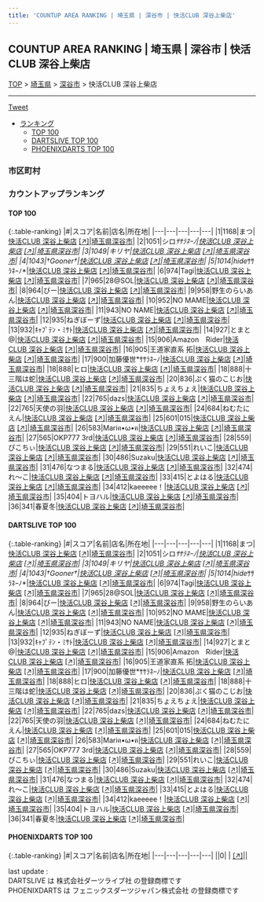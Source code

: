 ```yaml
---
title: 'COUNTUP AREA RANKING | 埼玉県 | 深谷市 | 快活CLUB 深谷上柴店'
---
```

## COUNTUP AREA RANKING | 埼玉県 | 深谷市 | 快活CLUB 深谷上柴店

[TOP](/darts/rank/) > [埼玉県](/darts/rank/埼玉県/) > [深谷市](/darts/rank/埼玉県/深谷市/) > 快活CLUB 深谷上柴店

___

<a href="https://twitter.com/share?ref_src=twsrc%5Etfw" data-text="COUNTUP AREA RANKING | 埼玉県深谷市快活CLUB 深谷上柴店" class="twitter-share-button" data-hashtags="DARTSLIVE,PHOENIXDARTS,darts,ダーツ" data-show-count="false">Tweet</a>

* [ランキング](#カウントアップランキング)
    * [TOP 100](#top-100)
    * [DARTSLIVE TOP 100](#dartslive-top-100)
    * [PHOENIXDARTS TOP 100](#phoenixdarts-top-100)

### 市区町村

<ul>

</ul>

### カウントアップランキング

#### TOP 100



{:.table-ranking}
|#|スコア|名前|店名|所在地|
|---|---|---|---|---|
|1|1168|<span class="rank-name-dl">まつ</span>|<a href="/darts/rank/shops/e7a89b94fa20b94025d56fb0e5c39bac.html">快活CLUB 深谷上柴店</a> <a href="https://search.dartslive.com/jp/shop/e7a89b94fa20b94025d56fb0e5c39bac">[↗]</a>|<a href="/darts/rank/埼玉県/深谷市">埼玉県深谷市</a>|
|2|1051|<span class="rank-name-dl">シロ*ｻｻﾗﾈｰﾉ</span>|<a href="/darts/rank/shops/e7a89b94fa20b94025d56fb0e5c39bac.html">快活CLUB 深谷上柴店</a> <a href="https://search.dartslive.com/jp/shop/e7a89b94fa20b94025d56fb0e5c39bac">[↗]</a>|<a href="/darts/rank/埼玉県/深谷市">埼玉県深谷市</a>|
|3|1049|<span class="rank-name-dl">キリヤ</span>|<a href="/darts/rank/shops/e7a89b94fa20b94025d56fb0e5c39bac.html">快活CLUB 深谷上柴店</a> <a href="https://search.dartslive.com/jp/shop/e7a89b94fa20b94025d56fb0e5c39bac">[↗]</a>|<a href="/darts/rank/埼玉県/深谷市">埼玉県深谷市</a>|
|4|1043|<span class="rank-name-dl">†Gooner†</span>|<a href="/darts/rank/shops/e7a89b94fa20b94025d56fb0e5c39bac.html">快活CLUB 深谷上柴店</a> <a href="https://search.dartslive.com/jp/shop/e7a89b94fa20b94025d56fb0e5c39bac">[↗]</a>|<a href="/darts/rank/埼玉県/深谷市">埼玉県深谷市</a>|
|5|1014|<span class="rank-name-dl">hide*ｻｻﾗﾈｰﾉ*</span>|<a href="/darts/rank/shops/e7a89b94fa20b94025d56fb0e5c39bac.html">快活CLUB 深谷上柴店</a> <a href="https://search.dartslive.com/jp/shop/e7a89b94fa20b94025d56fb0e5c39bac">[↗]</a>|<a href="/darts/rank/埼玉県/深谷市">埼玉県深谷市</a>|
|6|974|<span class="rank-name-dl">Tagi</span>|<a href="/darts/rank/shops/e7a89b94fa20b94025d56fb0e5c39bac.html">快活CLUB 深谷上柴店</a> <a href="https://search.dartslive.com/jp/shop/e7a89b94fa20b94025d56fb0e5c39bac">[↗]</a>|<a href="/darts/rank/埼玉県/深谷市">埼玉県深谷市</a>|
|7|965|<span class="rank-name-dl">28@SOL</span>|<a href="/darts/rank/shops/e7a89b94fa20b94025d56fb0e5c39bac.html">快活CLUB 深谷上柴店</a> <a href="https://search.dartslive.com/jp/shop/e7a89b94fa20b94025d56fb0e5c39bac">[↗]</a>|<a href="/darts/rank/埼玉県/深谷市">埼玉県深谷市</a>|
|8|964|<span class="rank-name-dl">びー</span>|<a href="/darts/rank/shops/e7a89b94fa20b94025d56fb0e5c39bac.html">快活CLUB 深谷上柴店</a> <a href="https://search.dartslive.com/jp/shop/e7a89b94fa20b94025d56fb0e5c39bac">[↗]</a>|<a href="/darts/rank/埼玉県/深谷市">埼玉県深谷市</a>|
|9|958|<span class="rank-name-dl">野生のらいあん</span>|<a href="/darts/rank/shops/e7a89b94fa20b94025d56fb0e5c39bac.html">快活CLUB 深谷上柴店</a> <a href="https://search.dartslive.com/jp/shop/e7a89b94fa20b94025d56fb0e5c39bac">[↗]</a>|<a href="/darts/rank/埼玉県/深谷市">埼玉県深谷市</a>|
|10|952|<span class="rank-name-dl">NO MAME</span>|<a href="/darts/rank/shops/e7a89b94fa20b94025d56fb0e5c39bac.html">快活CLUB 深谷上柴店</a> <a href="https://search.dartslive.com/jp/shop/e7a89b94fa20b94025d56fb0e5c39bac">[↗]</a>|<a href="/darts/rank/埼玉県/深谷市">埼玉県深谷市</a>|
|11|943|<span class="rank-name-dl">NO NAME</span>|<a href="/darts/rank/shops/e7a89b94fa20b94025d56fb0e5c39bac.html">快活CLUB 深谷上柴店</a> <a href="https://search.dartslive.com/jp/shop/e7a89b94fa20b94025d56fb0e5c39bac">[↗]</a>|<a href="/darts/rank/埼玉県/深谷市">埼玉県深谷市</a>|
|12|935|<span class="rank-name-dl">ねぎぼーず</span>|<a href="/darts/rank/shops/e7a89b94fa20b94025d56fb0e5c39bac.html">快活CLUB 深谷上柴店</a> <a href="https://search.dartslive.com/jp/shop/e7a89b94fa20b94025d56fb0e5c39bac">[↗]</a>|<a href="/darts/rank/埼玉県/深谷市">埼玉県深谷市</a>|
|13|932|<span class="rank-name-dl">ｷｬﾌﾟﾃﾝ・ﾐｻﾄ</span>|<a href="/darts/rank/shops/e7a89b94fa20b94025d56fb0e5c39bac.html">快活CLUB 深谷上柴店</a> <a href="https://search.dartslive.com/jp/shop/e7a89b94fa20b94025d56fb0e5c39bac">[↗]</a>|<a href="/darts/rank/埼玉県/深谷市">埼玉県深谷市</a>|
|14|927|<span class="rank-name-dl">とまと@</span>|<a href="/darts/rank/shops/e7a89b94fa20b94025d56fb0e5c39bac.html">快活CLUB 深谷上柴店</a> <a href="https://search.dartslive.com/jp/shop/e7a89b94fa20b94025d56fb0e5c39bac">[↗]</a>|<a href="/darts/rank/埼玉県/深谷市">埼玉県深谷市</a>|
|15|906|<span class="rank-name-dl">Amazon　Rider</span>|<a href="/darts/rank/shops/e7a89b94fa20b94025d56fb0e5c39bac.html">快活CLUB 深谷上柴店</a> <a href="https://search.dartslive.com/jp/shop/e7a89b94fa20b94025d56fb0e5c39bac">[↗]</a>|<a href="/darts/rank/埼玉県/深谷市">埼玉県深谷市</a>|
|16|905|<span class="rank-name-dl">王道家直系 拓</span>|<a href="/darts/rank/shops/e7a89b94fa20b94025d56fb0e5c39bac.html">快活CLUB 深谷上柴店</a> <a href="https://search.dartslive.com/jp/shop/e7a89b94fa20b94025d56fb0e5c39bac">[↗]</a>|<a href="/darts/rank/埼玉県/深谷市">埼玉県深谷市</a>|
|17|900|<span class="rank-name-dl">加藤優世*ｻｻﾗﾈｰﾉ</span>|<a href="/darts/rank/shops/e7a89b94fa20b94025d56fb0e5c39bac.html">快活CLUB 深谷上柴店</a> <a href="https://search.dartslive.com/jp/shop/e7a89b94fa20b94025d56fb0e5c39bac">[↗]</a>|<a href="/darts/rank/埼玉県/深谷市">埼玉県深谷市</a>|
|18|888|<span class="rank-name-dl">ヒロ</span>|<a href="/darts/rank/shops/e7a89b94fa20b94025d56fb0e5c39bac.html">快活CLUB 深谷上柴店</a> <a href="https://search.dartslive.com/jp/shop/e7a89b94fa20b94025d56fb0e5c39bac">[↗]</a>|<a href="/darts/rank/埼玉県/深谷市">埼玉県深谷市</a>|
|18|888|<span class="rank-name-dl">十三階は蛇</span>|<a href="/darts/rank/shops/e7a89b94fa20b94025d56fb0e5c39bac.html">快活CLUB 深谷上柴店</a> <a href="https://search.dartslive.com/jp/shop/e7a89b94fa20b94025d56fb0e5c39bac">[↗]</a>|<a href="/darts/rank/埼玉県/深谷市">埼玉県深谷市</a>|
|20|836|<span class="rank-name-dl">ぷく猫のこじお</span>|<a href="/darts/rank/shops/e7a89b94fa20b94025d56fb0e5c39bac.html">快活CLUB 深谷上柴店</a> <a href="https://search.dartslive.com/jp/shop/e7a89b94fa20b94025d56fb0e5c39bac">[↗]</a>|<a href="/darts/rank/埼玉県/深谷市">埼玉県深谷市</a>|
|21|835|<span class="rank-name-dl">ちょえちょえ</span>|<a href="/darts/rank/shops/e7a89b94fa20b94025d56fb0e5c39bac.html">快活CLUB 深谷上柴店</a> <a href="https://search.dartslive.com/jp/shop/e7a89b94fa20b94025d56fb0e5c39bac">[↗]</a>|<a href="/darts/rank/埼玉県/深谷市">埼玉県深谷市</a>|
|22|765|<span class="rank-name-dl">dazs</span>|<a href="/darts/rank/shops/e7a89b94fa20b94025d56fb0e5c39bac.html">快活CLUB 深谷上柴店</a> <a href="https://search.dartslive.com/jp/shop/e7a89b94fa20b94025d56fb0e5c39bac">[↗]</a>|<a href="/darts/rank/埼玉県/深谷市">埼玉県深谷市</a>|
|22|765|<span class="rank-name-dl">天使の羽</span>|<a href="/darts/rank/shops/e7a89b94fa20b94025d56fb0e5c39bac.html">快活CLUB 深谷上柴店</a> <a href="https://search.dartslive.com/jp/shop/e7a89b94fa20b94025d56fb0e5c39bac">[↗]</a>|<a href="/darts/rank/埼玉県/深谷市">埼玉県深谷市</a>|
|24|684|<span class="rank-name-dl">ねむたにえん</span>|<a href="/darts/rank/shops/e7a89b94fa20b94025d56fb0e5c39bac.html">快活CLUB 深谷上柴店</a> <a href="https://search.dartslive.com/jp/shop/e7a89b94fa20b94025d56fb0e5c39bac">[↗]</a>|<a href="/darts/rank/埼玉県/深谷市">埼玉県深谷市</a>|
|25|601|<span class="rank-name-dl">015</span>|<a href="/darts/rank/shops/e7a89b94fa20b94025d56fb0e5c39bac.html">快活CLUB 深谷上柴店</a> <a href="https://search.dartslive.com/jp/shop/e7a89b94fa20b94025d56fb0e5c39bac">[↗]</a>|<a href="/darts/rank/埼玉県/深谷市">埼玉県深谷市</a>|
|26|583|<span class="rank-name-dl">Mariฅ•ω•ฅ</span>|<a href="/darts/rank/shops/e7a89b94fa20b94025d56fb0e5c39bac.html">快活CLUB 深谷上柴店</a> <a href="https://search.dartslive.com/jp/shop/e7a89b94fa20b94025d56fb0e5c39bac">[↗]</a>|<a href="/darts/rank/埼玉県/深谷市">埼玉県深谷市</a>|
|27|565|<span class="rank-name-dl">OKP777 3rd</span>|<a href="/darts/rank/shops/e7a89b94fa20b94025d56fb0e5c39bac.html">快活CLUB 深谷上柴店</a> <a href="https://search.dartslive.com/jp/shop/e7a89b94fa20b94025d56fb0e5c39bac">[↗]</a>|<a href="/darts/rank/埼玉県/深谷市">埼玉県深谷市</a>|
|28|559|<span class="rank-name-dl">ぴこちぃ</span>|<a href="/darts/rank/shops/e7a89b94fa20b94025d56fb0e5c39bac.html">快活CLUB 深谷上柴店</a> <a href="https://search.dartslive.com/jp/shop/e7a89b94fa20b94025d56fb0e5c39bac">[↗]</a>|<a href="/darts/rank/埼玉県/深谷市">埼玉県深谷市</a>|
|29|551|<span class="rank-name-dl">れいこ</span>|<a href="/darts/rank/shops/e7a89b94fa20b94025d56fb0e5c39bac.html">快活CLUB 深谷上柴店</a> <a href="https://search.dartslive.com/jp/shop/e7a89b94fa20b94025d56fb0e5c39bac">[↗]</a>|<a href="/darts/rank/埼玉県/深谷市">埼玉県深谷市</a>|
|30|486|<span class="rank-name-dl">Suzaku</span>|<a href="/darts/rank/shops/e7a89b94fa20b94025d56fb0e5c39bac.html">快活CLUB 深谷上柴店</a> <a href="https://search.dartslive.com/jp/shop/e7a89b94fa20b94025d56fb0e5c39bac">[↗]</a>|<a href="/darts/rank/埼玉県/深谷市">埼玉県深谷市</a>|
|31|476|<span class="rank-name-dl">なつまる</span>|<a href="/darts/rank/shops/e7a89b94fa20b94025d56fb0e5c39bac.html">快活CLUB 深谷上柴店</a> <a href="https://search.dartslive.com/jp/shop/e7a89b94fa20b94025d56fb0e5c39bac">[↗]</a>|<a href="/darts/rank/埼玉県/深谷市">埼玉県深谷市</a>|
|32|474|<span class="rank-name-dl">れ～こ</span>|<a href="/darts/rank/shops/e7a89b94fa20b94025d56fb0e5c39bac.html">快活CLUB 深谷上柴店</a> <a href="https://search.dartslive.com/jp/shop/e7a89b94fa20b94025d56fb0e5c39bac">[↗]</a>|<a href="/darts/rank/埼玉県/深谷市">埼玉県深谷市</a>|
|33|415|<span class="rank-name-dl">とよはる</span>|<a href="/darts/rank/shops/e7a89b94fa20b94025d56fb0e5c39bac.html">快活CLUB 深谷上柴店</a> <a href="https://search.dartslive.com/jp/shop/e7a89b94fa20b94025d56fb0e5c39bac">[↗]</a>|<a href="/darts/rank/埼玉県/深谷市">埼玉県深谷市</a>|
|34|412|<span class="rank-name-dl">kaeeeee！</span>|<a href="/darts/rank/shops/e7a89b94fa20b94025d56fb0e5c39bac.html">快活CLUB 深谷上柴店</a> <a href="https://search.dartslive.com/jp/shop/e7a89b94fa20b94025d56fb0e5c39bac">[↗]</a>|<a href="/darts/rank/埼玉県/深谷市">埼玉県深谷市</a>|
|35|404|<span class="rank-name-dl">トヨハル</span>|<a href="/darts/rank/shops/e7a89b94fa20b94025d56fb0e5c39bac.html">快活CLUB 深谷上柴店</a> <a href="https://search.dartslive.com/jp/shop/e7a89b94fa20b94025d56fb0e5c39bac">[↗]</a>|<a href="/darts/rank/埼玉県/深谷市">埼玉県深谷市</a>|
|36|341|<span class="rank-name-dl">春夏冬</span>|<a href="/darts/rank/shops/e7a89b94fa20b94025d56fb0e5c39bac.html">快活CLUB 深谷上柴店</a> <a href="https://search.dartslive.com/jp/shop/e7a89b94fa20b94025d56fb0e5c39bac">[↗]</a>|<a href="/darts/rank/埼玉県/深谷市">埼玉県深谷市</a>|


#### DARTSLIVE TOP 100



{:.table-ranking}
|#|スコア|名前|店名|所在地|
|---|---|---|---|---|
|1|1168|<span class="rank-name-dl">まつ</span>|<a href="/darts/rank/shops/e7a89b94fa20b94025d56fb0e5c39bac.html">快活CLUB 深谷上柴店</a> <a href="https://search.dartslive.com/jp/shop/e7a89b94fa20b94025d56fb0e5c39bac">[↗]</a>|<a href="/darts/rank/埼玉県/深谷市">埼玉県深谷市</a>|
|2|1051|<span class="rank-name-dl">シロ*ｻｻﾗﾈｰﾉ</span>|<a href="/darts/rank/shops/e7a89b94fa20b94025d56fb0e5c39bac.html">快活CLUB 深谷上柴店</a> <a href="https://search.dartslive.com/jp/shop/e7a89b94fa20b94025d56fb0e5c39bac">[↗]</a>|<a href="/darts/rank/埼玉県/深谷市">埼玉県深谷市</a>|
|3|1049|<span class="rank-name-dl">キリヤ</span>|<a href="/darts/rank/shops/e7a89b94fa20b94025d56fb0e5c39bac.html">快活CLUB 深谷上柴店</a> <a href="https://search.dartslive.com/jp/shop/e7a89b94fa20b94025d56fb0e5c39bac">[↗]</a>|<a href="/darts/rank/埼玉県/深谷市">埼玉県深谷市</a>|
|4|1043|<span class="rank-name-dl">†Gooner†</span>|<a href="/darts/rank/shops/e7a89b94fa20b94025d56fb0e5c39bac.html">快活CLUB 深谷上柴店</a> <a href="https://search.dartslive.com/jp/shop/e7a89b94fa20b94025d56fb0e5c39bac">[↗]</a>|<a href="/darts/rank/埼玉県/深谷市">埼玉県深谷市</a>|
|5|1014|<span class="rank-name-dl">hide*ｻｻﾗﾈｰﾉ*</span>|<a href="/darts/rank/shops/e7a89b94fa20b94025d56fb0e5c39bac.html">快活CLUB 深谷上柴店</a> <a href="https://search.dartslive.com/jp/shop/e7a89b94fa20b94025d56fb0e5c39bac">[↗]</a>|<a href="/darts/rank/埼玉県/深谷市">埼玉県深谷市</a>|
|6|974|<span class="rank-name-dl">Tagi</span>|<a href="/darts/rank/shops/e7a89b94fa20b94025d56fb0e5c39bac.html">快活CLUB 深谷上柴店</a> <a href="https://search.dartslive.com/jp/shop/e7a89b94fa20b94025d56fb0e5c39bac">[↗]</a>|<a href="/darts/rank/埼玉県/深谷市">埼玉県深谷市</a>|
|7|965|<span class="rank-name-dl">28@SOL</span>|<a href="/darts/rank/shops/e7a89b94fa20b94025d56fb0e5c39bac.html">快活CLUB 深谷上柴店</a> <a href="https://search.dartslive.com/jp/shop/e7a89b94fa20b94025d56fb0e5c39bac">[↗]</a>|<a href="/darts/rank/埼玉県/深谷市">埼玉県深谷市</a>|
|8|964|<span class="rank-name-dl">びー</span>|<a href="/darts/rank/shops/e7a89b94fa20b94025d56fb0e5c39bac.html">快活CLUB 深谷上柴店</a> <a href="https://search.dartslive.com/jp/shop/e7a89b94fa20b94025d56fb0e5c39bac">[↗]</a>|<a href="/darts/rank/埼玉県/深谷市">埼玉県深谷市</a>|
|9|958|<span class="rank-name-dl">野生のらいあん</span>|<a href="/darts/rank/shops/e7a89b94fa20b94025d56fb0e5c39bac.html">快活CLUB 深谷上柴店</a> <a href="https://search.dartslive.com/jp/shop/e7a89b94fa20b94025d56fb0e5c39bac">[↗]</a>|<a href="/darts/rank/埼玉県/深谷市">埼玉県深谷市</a>|
|10|952|<span class="rank-name-dl">NO MAME</span>|<a href="/darts/rank/shops/e7a89b94fa20b94025d56fb0e5c39bac.html">快活CLUB 深谷上柴店</a> <a href="https://search.dartslive.com/jp/shop/e7a89b94fa20b94025d56fb0e5c39bac">[↗]</a>|<a href="/darts/rank/埼玉県/深谷市">埼玉県深谷市</a>|
|11|943|<span class="rank-name-dl">NO NAME</span>|<a href="/darts/rank/shops/e7a89b94fa20b94025d56fb0e5c39bac.html">快活CLUB 深谷上柴店</a> <a href="https://search.dartslive.com/jp/shop/e7a89b94fa20b94025d56fb0e5c39bac">[↗]</a>|<a href="/darts/rank/埼玉県/深谷市">埼玉県深谷市</a>|
|12|935|<span class="rank-name-dl">ねぎぼーず</span>|<a href="/darts/rank/shops/e7a89b94fa20b94025d56fb0e5c39bac.html">快活CLUB 深谷上柴店</a> <a href="https://search.dartslive.com/jp/shop/e7a89b94fa20b94025d56fb0e5c39bac">[↗]</a>|<a href="/darts/rank/埼玉県/深谷市">埼玉県深谷市</a>|
|13|932|<span class="rank-name-dl">ｷｬﾌﾟﾃﾝ・ﾐｻﾄ</span>|<a href="/darts/rank/shops/e7a89b94fa20b94025d56fb0e5c39bac.html">快活CLUB 深谷上柴店</a> <a href="https://search.dartslive.com/jp/shop/e7a89b94fa20b94025d56fb0e5c39bac">[↗]</a>|<a href="/darts/rank/埼玉県/深谷市">埼玉県深谷市</a>|
|14|927|<span class="rank-name-dl">とまと@</span>|<a href="/darts/rank/shops/e7a89b94fa20b94025d56fb0e5c39bac.html">快活CLUB 深谷上柴店</a> <a href="https://search.dartslive.com/jp/shop/e7a89b94fa20b94025d56fb0e5c39bac">[↗]</a>|<a href="/darts/rank/埼玉県/深谷市">埼玉県深谷市</a>|
|15|906|<span class="rank-name-dl">Amazon　Rider</span>|<a href="/darts/rank/shops/e7a89b94fa20b94025d56fb0e5c39bac.html">快活CLUB 深谷上柴店</a> <a href="https://search.dartslive.com/jp/shop/e7a89b94fa20b94025d56fb0e5c39bac">[↗]</a>|<a href="/darts/rank/埼玉県/深谷市">埼玉県深谷市</a>|
|16|905|<span class="rank-name-dl">王道家直系 拓</span>|<a href="/darts/rank/shops/e7a89b94fa20b94025d56fb0e5c39bac.html">快活CLUB 深谷上柴店</a> <a href="https://search.dartslive.com/jp/shop/e7a89b94fa20b94025d56fb0e5c39bac">[↗]</a>|<a href="/darts/rank/埼玉県/深谷市">埼玉県深谷市</a>|
|17|900|<span class="rank-name-dl">加藤優世*ｻｻﾗﾈｰﾉ</span>|<a href="/darts/rank/shops/e7a89b94fa20b94025d56fb0e5c39bac.html">快活CLUB 深谷上柴店</a> <a href="https://search.dartslive.com/jp/shop/e7a89b94fa20b94025d56fb0e5c39bac">[↗]</a>|<a href="/darts/rank/埼玉県/深谷市">埼玉県深谷市</a>|
|18|888|<span class="rank-name-dl">ヒロ</span>|<a href="/darts/rank/shops/e7a89b94fa20b94025d56fb0e5c39bac.html">快活CLUB 深谷上柴店</a> <a href="https://search.dartslive.com/jp/shop/e7a89b94fa20b94025d56fb0e5c39bac">[↗]</a>|<a href="/darts/rank/埼玉県/深谷市">埼玉県深谷市</a>|
|18|888|<span class="rank-name-dl">十三階は蛇</span>|<a href="/darts/rank/shops/e7a89b94fa20b94025d56fb0e5c39bac.html">快活CLUB 深谷上柴店</a> <a href="https://search.dartslive.com/jp/shop/e7a89b94fa20b94025d56fb0e5c39bac">[↗]</a>|<a href="/darts/rank/埼玉県/深谷市">埼玉県深谷市</a>|
|20|836|<span class="rank-name-dl">ぷく猫のこじお</span>|<a href="/darts/rank/shops/e7a89b94fa20b94025d56fb0e5c39bac.html">快活CLUB 深谷上柴店</a> <a href="https://search.dartslive.com/jp/shop/e7a89b94fa20b94025d56fb0e5c39bac">[↗]</a>|<a href="/darts/rank/埼玉県/深谷市">埼玉県深谷市</a>|
|21|835|<span class="rank-name-dl">ちょえちょえ</span>|<a href="/darts/rank/shops/e7a89b94fa20b94025d56fb0e5c39bac.html">快活CLUB 深谷上柴店</a> <a href="https://search.dartslive.com/jp/shop/e7a89b94fa20b94025d56fb0e5c39bac">[↗]</a>|<a href="/darts/rank/埼玉県/深谷市">埼玉県深谷市</a>|
|22|765|<span class="rank-name-dl">dazs</span>|<a href="/darts/rank/shops/e7a89b94fa20b94025d56fb0e5c39bac.html">快活CLUB 深谷上柴店</a> <a href="https://search.dartslive.com/jp/shop/e7a89b94fa20b94025d56fb0e5c39bac">[↗]</a>|<a href="/darts/rank/埼玉県/深谷市">埼玉県深谷市</a>|
|22|765|<span class="rank-name-dl">天使の羽</span>|<a href="/darts/rank/shops/e7a89b94fa20b94025d56fb0e5c39bac.html">快活CLUB 深谷上柴店</a> <a href="https://search.dartslive.com/jp/shop/e7a89b94fa20b94025d56fb0e5c39bac">[↗]</a>|<a href="/darts/rank/埼玉県/深谷市">埼玉県深谷市</a>|
|24|684|<span class="rank-name-dl">ねむたにえん</span>|<a href="/darts/rank/shops/e7a89b94fa20b94025d56fb0e5c39bac.html">快活CLUB 深谷上柴店</a> <a href="https://search.dartslive.com/jp/shop/e7a89b94fa20b94025d56fb0e5c39bac">[↗]</a>|<a href="/darts/rank/埼玉県/深谷市">埼玉県深谷市</a>|
|25|601|<span class="rank-name-dl">015</span>|<a href="/darts/rank/shops/e7a89b94fa20b94025d56fb0e5c39bac.html">快活CLUB 深谷上柴店</a> <a href="https://search.dartslive.com/jp/shop/e7a89b94fa20b94025d56fb0e5c39bac">[↗]</a>|<a href="/darts/rank/埼玉県/深谷市">埼玉県深谷市</a>|
|26|583|<span class="rank-name-dl">Mariฅ•ω•ฅ</span>|<a href="/darts/rank/shops/e7a89b94fa20b94025d56fb0e5c39bac.html">快活CLUB 深谷上柴店</a> <a href="https://search.dartslive.com/jp/shop/e7a89b94fa20b94025d56fb0e5c39bac">[↗]</a>|<a href="/darts/rank/埼玉県/深谷市">埼玉県深谷市</a>|
|27|565|<span class="rank-name-dl">OKP777 3rd</span>|<a href="/darts/rank/shops/e7a89b94fa20b94025d56fb0e5c39bac.html">快活CLUB 深谷上柴店</a> <a href="https://search.dartslive.com/jp/shop/e7a89b94fa20b94025d56fb0e5c39bac">[↗]</a>|<a href="/darts/rank/埼玉県/深谷市">埼玉県深谷市</a>|
|28|559|<span class="rank-name-dl">ぴこちぃ</span>|<a href="/darts/rank/shops/e7a89b94fa20b94025d56fb0e5c39bac.html">快活CLUB 深谷上柴店</a> <a href="https://search.dartslive.com/jp/shop/e7a89b94fa20b94025d56fb0e5c39bac">[↗]</a>|<a href="/darts/rank/埼玉県/深谷市">埼玉県深谷市</a>|
|29|551|<span class="rank-name-dl">れいこ</span>|<a href="/darts/rank/shops/e7a89b94fa20b94025d56fb0e5c39bac.html">快活CLUB 深谷上柴店</a> <a href="https://search.dartslive.com/jp/shop/e7a89b94fa20b94025d56fb0e5c39bac">[↗]</a>|<a href="/darts/rank/埼玉県/深谷市">埼玉県深谷市</a>|
|30|486|<span class="rank-name-dl">Suzaku</span>|<a href="/darts/rank/shops/e7a89b94fa20b94025d56fb0e5c39bac.html">快活CLUB 深谷上柴店</a> <a href="https://search.dartslive.com/jp/shop/e7a89b94fa20b94025d56fb0e5c39bac">[↗]</a>|<a href="/darts/rank/埼玉県/深谷市">埼玉県深谷市</a>|
|31|476|<span class="rank-name-dl">なつまる</span>|<a href="/darts/rank/shops/e7a89b94fa20b94025d56fb0e5c39bac.html">快活CLUB 深谷上柴店</a> <a href="https://search.dartslive.com/jp/shop/e7a89b94fa20b94025d56fb0e5c39bac">[↗]</a>|<a href="/darts/rank/埼玉県/深谷市">埼玉県深谷市</a>|
|32|474|<span class="rank-name-dl">れ～こ</span>|<a href="/darts/rank/shops/e7a89b94fa20b94025d56fb0e5c39bac.html">快活CLUB 深谷上柴店</a> <a href="https://search.dartslive.com/jp/shop/e7a89b94fa20b94025d56fb0e5c39bac">[↗]</a>|<a href="/darts/rank/埼玉県/深谷市">埼玉県深谷市</a>|
|33|415|<span class="rank-name-dl">とよはる</span>|<a href="/darts/rank/shops/e7a89b94fa20b94025d56fb0e5c39bac.html">快活CLUB 深谷上柴店</a> <a href="https://search.dartslive.com/jp/shop/e7a89b94fa20b94025d56fb0e5c39bac">[↗]</a>|<a href="/darts/rank/埼玉県/深谷市">埼玉県深谷市</a>|
|34|412|<span class="rank-name-dl">kaeeeee！</span>|<a href="/darts/rank/shops/e7a89b94fa20b94025d56fb0e5c39bac.html">快活CLUB 深谷上柴店</a> <a href="https://search.dartslive.com/jp/shop/e7a89b94fa20b94025d56fb0e5c39bac">[↗]</a>|<a href="/darts/rank/埼玉県/深谷市">埼玉県深谷市</a>|
|35|404|<span class="rank-name-dl">トヨハル</span>|<a href="/darts/rank/shops/e7a89b94fa20b94025d56fb0e5c39bac.html">快活CLUB 深谷上柴店</a> <a href="https://search.dartslive.com/jp/shop/e7a89b94fa20b94025d56fb0e5c39bac">[↗]</a>|<a href="/darts/rank/埼玉県/深谷市">埼玉県深谷市</a>|
|36|341|<span class="rank-name-dl">春夏冬</span>|<a href="/darts/rank/shops/e7a89b94fa20b94025d56fb0e5c39bac.html">快活CLUB 深谷上柴店</a> <a href="https://search.dartslive.com/jp/shop/e7a89b94fa20b94025d56fb0e5c39bac">[↗]</a>|<a href="/darts/rank/埼玉県/深谷市">埼玉県深谷市</a>|


#### PHOENIXDARTS TOP 100



{:.table-ranking}
|#|スコア|名前|店名|所在地|
|---|---|---|---|---|
||0|<span class="rank-name-dl"> </span>|<a href="/darts/rank/shops/.html"></a> <a href="">[↗]</a>|<a href="/darts/rank//"></a>|


<div class="footer border-top border-gray-light mt-5 pt-3 text-right text-gray">
    last update : <span style="font-weight: italic" id="foot_last_modified"></span><br />
    DARTSLIVE は 株式会社ダーツライブ社 の登録商標です<br />
    PHOENIXDARTS は フェニックスダーツジャパン株式会社 の登録商標です<br />
</div>

<script src="https://cdnjs.cloudflare.com/ajax/libs/jquery.tablesorter/2.31.3/js/jquery.tablesorter.min.js" integrity="sha512-qzgd5cYSZcosqpzpn7zF2ZId8f/8CHmFKZ8j7mU4OUXTNRd5g+ZHBPsgKEwoqxCtdQvExE5LprwwPAgoicguNg==" crossorigin="anonymous" referrerpolicy="no-referrer"></script>
<link rel="stylesheet" href="https://cdnjs.cloudflare.com/ajax/libs/jquery.tablesorter/2.31.3/css/theme.default.min.css" integrity="sha512-wghhOJkjQX0Lh3NSWvNKeZ0ZpNn+SPVXX1Qyc9OCaogADktxrBiBdKGDoqVUOyhStvMBmJQ8ZdMHiR3wuEq8+w==" crossorigin="anonymous" referrerpolicy="no-referrer" />
<script>
$(function() {
    $(".table-ranking").tablesorter({sortList:[[0, 0]]});
    $("#foot_last_modified").text(formatDate(new Date(document.lastModified), 'yyyy-MM-dd HH:mm:ss'));
});
</script>

<script async src="https://platform.twitter.com/widgets.js" charset="utf-8"></script>